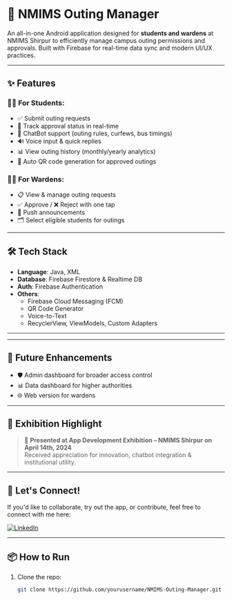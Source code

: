 # 📱 NMIMS Outing Manager

An all-in-one Android application designed for **students and wardens** at NMIMS Shirpur to efficiently manage campus outing permissions and approvals. Built with Firebase for real-time data sync and modern UI/UX practices.

---

## ✨ Features

### 👨‍🎓 For Students:
- ✅ Submit outing requests
- 🚦 Track approval status in real-time
- 🤖 ChatBot support (outing rules, curfews, bus timings)
- 🔊 Voice input & quick replies
- 📊 View outing history (monthly/yearly analytics)
- 🎫 Auto QR code generation for approved outings

### 👮‍♂️ For Wardens:
- 📋 View & manage outing requests
- ✅ Approve / ❌ Reject with one tap
- 📢 Push announcements
- 🗂️ Select eligible students for outings

---

## 🛠️ Tech Stack

- **Language**: Java, XML
- **Database**: Firebase Firestore & Realtime DB
- **Auth**: Firebase Authentication
- **Others**:
  - Firebase Cloud Messaging (FCM)
  - QR Code Generator
  - Voice-to-Text
  - RecyclerView, ViewModels, Custom Adapters

---





---

## 🚀 Future Enhancements

- 🛡️ Admin dashboard for broader access control
- 📊 Data dashboard for higher authorities
- 🌐 Web version for wardens

---

## 📍 Exhibition Highlight

> 📆 **Presented at App Development Exhibition – NMIMS Shirpur on April 14th, 2024**  
> Received appreciation for innovation, chatbot integration & institutional utility.

---

## 🤝 Let's Connect!

If you'd like to collaborate, try out the app, or contribute, feel free to connect with me here:

[![LinkedIn](https://img.shields.io/badge/LinkedIn-blue?style=flat&logo=linkedin)](https://www.linkedin.com/in/your-profile)

---

## 📦 How to Run

1. Clone the repo:
   ```bash
   git clone https://github.com/yourusername/NMIMS-Outing-Manager.git
